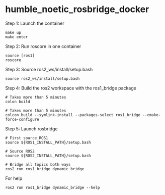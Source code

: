 # humble_noetic_rosbridge_docker

Step 1: Launch the container
```
make up
make enter
```

Step 2: Run roscore in one container
```
source [ros1]
roscore
```

Step 3: Source ros2_ws/install/setup.bash
```
source ros2_ws/install/setup.bash
```

Step 4: Build the ros2 workspace with the ros1_bridge package
```
# Takes more than 5 minutes
colon build
```
```
# Takes more than 5 minutes
colcon build --symlink-install --packages-select ros1_bridge --cmake-force-configure
```

Step 5: Launch rosbridge 
```
# First source ROS1
source ${ROS1_INSTALL_PATH}/setup.bash

# Source ROS2
source ${ROS2_INSTALL_PATH}/setup.bash

# Bridge all topics both ways
ros2 run ros1_bridge dynamic_bridge
```

For help 
```
ros2 run ros1_bridge dynamic_bridge --help
```

